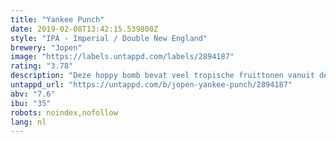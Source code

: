 ```yaml
---
title: "Yankee Punch"
date: 2019-02-08T13:42:15.539800Z
style: "IPA - Imperial / Double New England"
brewery: "Jopen"
image: "https://labels.untappd.com/labels/2894187"
rating: "3.78"
description: "Deze hoppy bomb bevat veel tropische fruittonen vanuit de hopsoorten Citra, Ekuanot en Hüll Melon. Laat je overvallen door sterke aroma’s van mango en lychee. Deze Double New England IPA, NEIPA, is soepel en sappig met een zachte bitterheid. Maar pas op... deze fruity punch bevat bijna 8% alcohol... Gevaarlijk lekker dus!"
untappd_url: "https://untappd.com/b/jopen-yankee-punch/2894187"
abv: "7.6"
ibu: "35"
robots: noindex,nofollow
lang: nl
---
```

